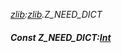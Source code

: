 _[zlib](../../modules/zlib/zlib-module.md):[zlib](../../modules/zlib/zlib-module.md).Z\_NEED\_DICT_
##### Const Z\_NEED\_DICT:[Int](../../modules/wonkey/wonkey-types-int.md)
